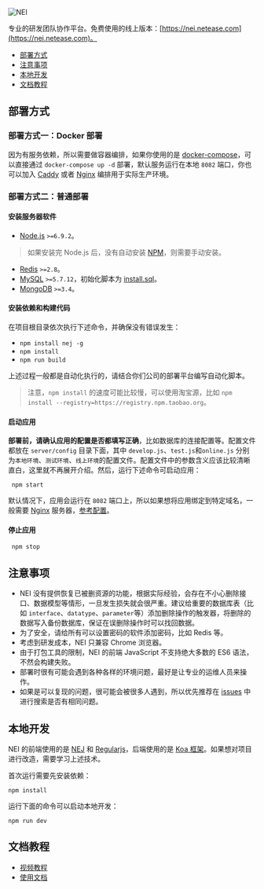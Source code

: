 ![NEI](/docs/logo.png)

专业的研发团队协作平台。免费使用的线上版本：[https://nei.netease.com](https://nei.netease.com)。

- [部署方式](#部署方式)
- [注意事项](#注意事项)
- [本地开发](#本地开发)
- [文档教程](#文档教程)

## 部署方式

### 部署方式一：Docker 部署

因为有服务依赖，所以需要做容器编排，如果你使用的是 [docker-compose](https://docs.docker.com/compose/)，可以直接通过 `docker-compose up -d` 部署，默认服务运行在本地 `8082` 端口，你也可以加入 [Caddy](https://caddyserver.com/) 或者 [Nginx](https://www.nginx.com/) 编排用于实际生产环境。

### 部署方式二：普通部署

#### 安装服务器软件

- [Node.js](https://nodejs.org/en/) `>=6.9.2`。
> 如果安装完 Node.js 后，没有自动安装 [NPM](https://www.npmjs.com/get-npm)，则需要手动安装。
- [Redis](https://redis.io/) `>=2.8`。
- [MySQL](https://www.mysql.com/) `>=5.7.12`，初始化脚本为 [install.sql](./docs/install.sql)。
- [MongoDB](https://www.mongodb.com/) `>=3.4`。

#### 安装依赖和构建代码
在项目根目录依次执行下述命令，并确保没有错误发生：

- `npm install nej -g`
- `npm install`
- `npm run build`

上述过程一般都是自动化执行的，请结合你们公司的部署平台编写自动化脚本。

> 注意，`npm install` 的速度可能比较慢，可以使用淘宝源，比如 `npm install --registry=https://registry.npm.taobao.org`。

#### 启动应用
**部署前，请确认应用的配置是否都填写正确**，比如数据库的连接配置等。配置文件都放在 `server/config` 目录下面，其中 `develop.js`、`test.js`和`online.js` 分别为`本地环境`、`测试环境`、`线上环境`的配置文件。配置文件中的参数含义应该比较清晰直白，这里就不再展开介绍。然后，运行下述命令可启动应用：

```shell
 npm start
```

默认情况下，应用会运行在 `8082` 端口上，所以如果想将应用绑定到特定域名，一般需要 [Nginx](https://www.nginx.com/) 服务器，[参考配置](./docs/sample.nginx.conf)。

#### 停止应用
```shell
 npm stop
```

## 注意事项
- NEI 没有提供恢复已被删资源的功能，根据实际经验，会存在不小心删除接口、数据模型等情形，一旦发生损失就会很严重。建议给重要的数据库表（比如 `interface`、`datatype`、`parameter`等）添加删除操作的触发器，将删除的数据写入备份数据库，保证在误删除操作时可以找回数据。
- 为了安全，请给所有可以设置密码的软件添加密码，比如 Redis 等。
- 考虑到研发成本，NEI 只兼容 Chrome 浏览器。
- 由于打包工具的限制，NEI 的前端 JavaScript 不支持绝大多数的 ES6 语法，不然会构建失败。
- 部署时很有可能会遇到各种各样的环境问题，最好是让专业的运维人员来操作。
- 如果是可以复现的问题，很可能会被很多人遇到，所以优先推荐在 [issues](https://github.com/x-orpheus/nei/issues) 中进行搜索是否有相同问题。

## 本地开发
NEI 的前端使用的是 [NEJ](https://github.com/genify/nej) 和 [Regularjs](https://github.com/regularjs/regular)，后端使用的是 [Koa 框架](https://koajs.com/)。如果想对项目进行改造，需要学习上述技术。

首次运行需要先安装依赖：

```shell
npm install
```

运行下面的命令可以启动本地开发：

```shell
npm run dev
```

## 文档教程
- [视频教程](https://nei.netease.com/tutorial)
- [使用文档](https://github.com/x-orpheus/nei-toolkit/blob/master/doc/NEI基本概念介绍.md)

